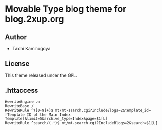 # Movable Type blog theme for blog.2xup.org

## Author

* Taichi Kaminogoya

## License

This theme released under the GPL.

## .httaccess

```
RewriteEngine on
RewriteBase /
RewriteRule ^([0-9]+)$ mt/mt-search.cgi?IncludeBlogs=2&template_id=[Template ID of the Main Index Template]&limit=5&archive_type=Index&page=$1[L]
RewriteRule ^search/(.*)$ mt/mt-search.cgi?IncludeBlogs=2&search=$1[L]
```

